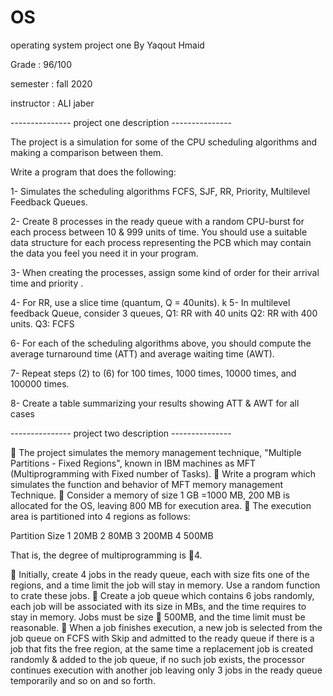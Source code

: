 # OS
operating system project one By Yaqout Hmaid 

Grade : 96/100 

semester : fall 2020 

instructor : ALI jaber

--------------- project one description --------------- 

The project is a simulation for some of the CPU scheduling algorithms and making a comparison between them.

Write a program that does the following:

1- Simulates the scheduling algorithms FCFS, SJF, RR, Priority, Multilevel Feedback Queues.

2- Create 8 processes in the ready queue with a random CPU-burst for each process between 10 & 999 units of time. You should use a suitable data structure for each process representing the PCB which may contain the data you feel you need it in your program.

3- When creating the processes, assign some kind of order for their arrival time and priority .

4- For RR, use a slice time (quantum, Q = 40units). k 
5- In multilevel feedback Queue, consider 3 queues, Q1: RR with 40 units Q2: RR with 400 units. Q3: FCFS

6- For each of the scheduling algorithms above, you should compute the average turnaround time (ATT) and average waiting time (AWT).

7- Repeat steps (2) to (6) for 100 times, 1000 times, 10000 times, and 100000 times.

8- Create a table summarizing your results showing ATT & AWT for all cases



--------------- project two description --------------- 

	The project simulates the memory management technique, "Multiple Partitions - Fixed Regions", known in IBM machines as MFT (Multiprogramming with Fixed number of Tasks).
	Write a program which simulates the function and behavior of MFT memory management Technique.
	Consider a memory of size 1 GB =1000 MB, 200 MB is allocated for the OS, leaving 800 MB for execution area.
	The execution area is partitioned into 4 regions as follows:


Partition	Size
1	20MB
2	80MB
3	200MB
4	500MB

That is, the degree of multiprogramming is 4.

	Initially, create 4 jobs in the ready queue, each with size fits one of the regions, and a time limit the job will stay in memory. Use a random function to crate these jobs.
	Create a job queue which contains 6 jobs randomly, each job will be associated with its size in MBs, and the time requires to stay in memory. Jobs must be size  500MB, and the time limit must be reasonable.
	When a job finishes execution, a new job is selected from the job queue on FCFS with Skip and admitted to the ready queue if there is a job that fits the free region, at the same time a replacement job is created randomly & added to the job queue, if no such job exists, the processor continues execution with another job leaving only 3 jobs in the ready queue temporarily and so on and so forth.

